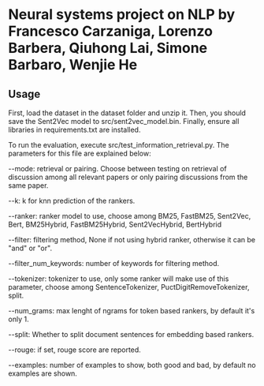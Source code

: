 # Neural systems project on NLP by Francesco Carzaniga, Lorenzo Barbera, Qiuhong Lai, Simone Barbaro, Wenjie He

## Usage

First, load the dataset in the dataset folder and unzip it. Then, you should save the Sent2Vec model to src/sent2vec_model.bin. Finally, ensure all libraries in requirements.txt are installed.

To run the evaluation, execute src/test_information_retrieval.py. The parameters for this file are explained below:
    
--mode: retrieval or pairing. Choose between testing on retrieval of discussion among all relevant papers or only pairing discussions from the same paper.

--k: k for knn prediction of the rankers.

--ranker: ranker model to use, choose among BM25, FastBM25, Sent2Vec, Bert, BM25Hybrid, FastBM25Hybrid, Sent2VecHybrid, BertHybrid

--filter: filtering method, None if not using hybrid ranker, otherwise it can be "and" or "or".

--filter_num_keywords: number of keywords for filtering method.

--tokenizer: tokenizer to use, only some ranker will make use of this parameter, choose among SentenceTokenizer, PuctDigitRemoveTokenizer, split.

--num_grams: max lenght of ngrams for token based rankers, by default it's only 1.

--split: Whether to split document sentences for embedding based rankers.

--rouge: if set, rouge score are reported.

--examples: number of examples to show, both good and bad, by default no examples are shown.
